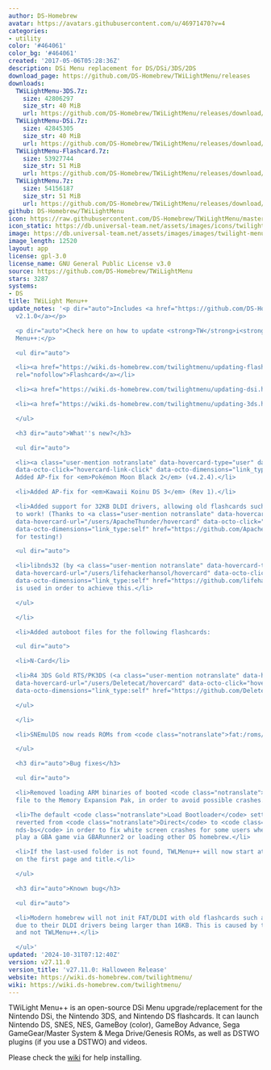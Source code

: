 ```yaml
---
author: DS-Homebrew
avatar: https://avatars.githubusercontent.com/u/46971470?v=4
categories:
- utility
color: '#464061'
color_bg: '#464061'
created: '2017-05-06T05:28:36Z'
description: DSi Menu replacement for DS/DSi/3DS/2DS
download_page: https://github.com/DS-Homebrew/TWiLightMenu/releases
downloads:
  TWiLightMenu-3DS.7z:
    size: 42806297
    size_str: 40 MiB
    url: https://github.com/DS-Homebrew/TWiLightMenu/releases/download/v27.11.0/TWiLightMenu-3DS.7z
  TWiLightMenu-DSi.7z:
    size: 42845305
    size_str: 40 MiB
    url: https://github.com/DS-Homebrew/TWiLightMenu/releases/download/v27.11.0/TWiLightMenu-DSi.7z
  TWiLightMenu-Flashcard.7z:
    size: 53927744
    size_str: 51 MiB
    url: https://github.com/DS-Homebrew/TWiLightMenu/releases/download/v27.11.0/TWiLightMenu-Flashcard.7z
  TWiLightMenu.7z:
    size: 54156187
    size_str: 51 MiB
    url: https://github.com/DS-Homebrew/TWiLightMenu/releases/download/v27.11.0/TWiLightMenu.7z
github: DS-Homebrew/TWiLightMenu
icon: https://raw.githubusercontent.com/DS-Homebrew/TWiLightMenu/master/booter/Twilight%2B%2B-animated%20icon-fix.gif
icon_static: https://db.universal-team.net/assets/images/icons/twilight-menu.png
image: https://db.universal-team.net/assets/images/images/twilight-menu.png
image_length: 12520
layout: app
license: gpl-3.0
license_name: GNU General Public License v3.0
source: https://github.com/DS-Homebrew/TWiLightMenu
stars: 3287
systems:
- DS
title: TWiLight Menu++
update_notes: '<p dir="auto">Includes <a href="https://github.com/DS-Homebrew/nds-bootstrap/releases/tag/v2.1.0">nds-bootstrap
  v2.1.0</a></p>

  <p dir="auto">Check here on how to update <strong>TW</strong>i<strong>L</strong>ight
  Menu++:</p>

  <ul dir="auto">

  <li><a href="https://wiki.ds-homebrew.com/twilightmenu/updating-flashcard.html"
  rel="nofollow">Flashcard</a></li>

  <li><a href="https://wiki.ds-homebrew.com/twilightmenu/updating-dsi.html" rel="nofollow">DSi</a></li>

  <li><a href="https://wiki.ds-homebrew.com/twilightmenu/updating-3ds.html" rel="nofollow">3DS</a></li>

  </ul>

  <h3 dir="auto">What''s new?</h3>

  <ul dir="auto">

  <li><a class="user-mention notranslate" data-hovercard-type="user" data-hovercard-url="/users/lifehackerhansol/hovercard"
  data-octo-click="hovercard-link-click" data-octo-dimensions="link_type:self" href="https://github.com/lifehackerhansol">@lifehackerhansol</a>:
  Added AP-fix for <em>Pokémon Moon Black 2</em> (v4.2.4).</li>

  <li>Added AP-fix for <em>Kawaii Koinu DS 3</em> (Rev 1).</li>

  <li>Added support for 32KB DLDI drivers, allowing old flashcards such as the N-Card
  to work! (Thanks to <a class="user-mention notranslate" data-hovercard-type="user"
  data-hovercard-url="/users/ApacheThunder/hovercard" data-octo-click="hovercard-link-click"
  data-octo-dimensions="link_type:self" href="https://github.com/ApacheThunder">@ApacheThunder</a>
  for testing!)

  <ul dir="auto">

  <li>libnds32 (by <a class="user-mention notranslate" data-hovercard-type="user"
  data-hovercard-url="/users/lifehackerhansol/hovercard" data-octo-click="hovercard-link-click"
  data-octo-dimensions="link_type:self" href="https://github.com/lifehackerhansol">@lifehackerhansol</a>)
  is used in order to achieve this.</li>

  </ul>

  </li>

  <li>Added autoboot files for the following flashcards:

  <ul dir="auto">

  <li>N-Card</li>

  <li>R4 3DS Gold RTS/PK3DS (<a class="user-mention notranslate" data-hovercard-type="user"
  data-hovercard-url="/users/Deletecat/hovercard" data-octo-click="hovercard-link-click"
  data-octo-dimensions="link_type:self" href="https://github.com/Deletecat">@Deletecat</a>)</li>

  </ul>

  </li>

  <li>SNEmulDS now reads ROMs from <code class="notranslate">fat:/roms/snes/</code>!</li>

  </ul>

  <h3 dir="auto">Bug fixes</h3>

  <ul dir="auto">

  <li>Removed loading ARM binaries of booted <code class="notranslate">.nds</code>
  file to the Memory Expansion Pak, in order to avoid possible crashes.</li>

  <li>The default <code class="notranslate">Load Bootloader</code> setting has been
  reverted from <code class="notranslate">Direct</code> to <code class="notranslate">Thru
  nds-bs</code> in order to fix white screen crashes for some users when trying to
  play a GBA game via GBARunner2 or loading other DS homebrew.</li>

  <li>If the last-used folder is not found, TWLMenu++ will now start at the SD root
  on the first page and title.</li>

  </ul>

  <h3 dir="auto">Known bug</h3>

  <ul dir="auto">

  <li>Modern homebrew will not init FAT/DLDI with old flashcards such as the N-Card,
  due to their DLDI drivers being larger than 16KB. This is caused by the homebrew
  and not TWLMenu++.</li>

  </ul>'
updated: '2024-10-31T07:12:40Z'
version: v27.11.0
version_title: 'v27.11.0: Halloween Release'
website: https://wiki.ds-homebrew.com/twilightmenu/
wiki: https://wiki.ds-homebrew.com/twilightmenu/
---
```

TWiLight Menu++ is an open-source DSi Menu upgrade/replacement for the Nintendo DSi, the Nintendo 3DS, and Nintendo DS flashcards. It can launch Nintendo DS, SNES, NES, GameBoy (color), GameBoy Advance, Sega GameGear/Master System & Mega Drive/Genesis ROMs, as well as DSTWO plugins (if you use a DSTWO) and videos.

Please check the [wiki](https://wiki.ds-homebrew.com/twilightmenu/) for help installing.